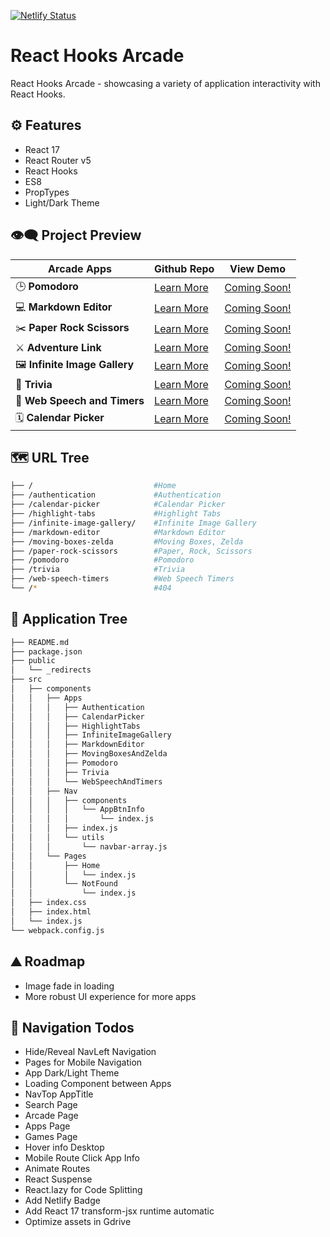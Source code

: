 [![Netlify Status](https://api.netlify.com/api/v1/badges/28a020e6-12ea-4c99-9872-f27429ec6ff3/deploy-status)](https://app.netlify.com/sites/react-hooks-arcade/deploys)

# React Hooks Arcade

React Hooks Arcade - showcasing a variety of application interactivity with React Hooks.

## ⚙ Features

- React 17
- React Router v5
- React Hooks
- ES8
- PropTypes
- Light/Dark Theme

## 👁️‍🗨️ Project Preview

| **Arcade Apps**               | **Github Repo**                                                                                                          | **View Demo**               |
| ----------------------------- | ------------------------------------------------------------------------------------------------------------------------ | --------------------------- |
| 🕒 **Pomodoro**               | <a href="https://github.com/moisestech/react-hooks-arcade/tree/master/Pomodoro">Learn More</a>                           | <a href="">Coming Soon!</a> |
| 💻 **Markdown Editor**        | <a href="https://github.com/moisestech/react-hooks-arcade/tree/master/Markdown%20Editor">Learn More</a>                  | <a href="">Coming Soon!</a> |
| ✂️ **Paper Rock Scissors**    | <a href="https://github.com/moisestech/react-hooks-arcade/tree/master/Paper%20Rock%20Scissors">Learn More</a>            | <a href="">Coming Soon!</a> |
| ⚔️ **Adventure Link**         | <a href="https://github.com/moisestech/react-hooks-arcade/tree/master/Moving%20Boxes%20and%20Zelda">Learn More</a>       | <a href="">Coming Soon!</a> |
| 🖼️ **Infinite Image Gallery** | <a href="https://github.com/moisestech/react-hooks-arcade/tree/master/Infinite%20Image%20Gallery">Learn More</a>         | <a href="">Coming Soon!</a> |
| 📖 **Trivia**                 | <a href="https://github.com/moisestech/react-hooks-arcade/tree/master/Trivia">Learn More</a>                             | <a href="">Coming Soon!</a> |
| 💬 **Web Speech and Timers**  | <a href="https://github.com/moisestech/react-hooks-arcade/tree/master/Web%20Speech%20and%20Timers">Learn More</a>        | <a href="">Coming Soon!</a> |
| 🗓️ **Calendar Picker**        | <a href="https://github.com/moisestech/react-hooks-arcade/tree/master/src/components/Apps/CalendarPicker">Learn More</a> | <a href="">Coming Soon!</a> |

## 🗺 URL Tree

```bash
├── /                           #Home
├── /authentication             #Authentication
├── /calendar-picker            #Calendar Picker
├── /highlight-tabs             #Highlight Tabs
├── /infinite-image-gallery/    #Infinite Image Gallery
├── /markdown-editor            #Markdown Editor
├── /moving-boxes-zelda         #Moving Boxes, Zelda
├── /paper-rock-scissors        #Paper, Rock, Scissors
├── /pomodoro                   #Pomodoro
├── /trivia                     #Trivia
├── /web-speech-timers          #Web Speech Timers
└── /*                          #404
```

## 🌿 Application Tree

```bash
├── README.md
├── package.json
├── public
│   └── _redirects
├── src
│   ├── components
│   │   ├── Apps
│   │   │   ├── Authentication
│   │   │   ├── CalendarPicker
│   │   │   ├── HighlightTabs
│   │   │   ├── InfiniteImageGallery
│   │   │   ├── MarkdownEditor
│   │   │   ├── MovingBoxesAndZelda
│   │   │   ├── Pomodoro
│   │   │   ├── Trivia
│   │   │   └── WebSpeechAndTimers
│   │   ├── Nav
│   │   │   ├── components
│   │   │   │   └── AppBtnInfo
│   │   │   │       └── index.js
│   │   │   ├── index.js
│   │   │   └── utils
│   │   │       └── navbar-array.js
│   │   └── Pages
│   │       ├── Home
│   │       │   └── index.js
│   │       └── NotFound
│   │           └── index.js
│   ├── index.css
│   ├── index.html
│   └── index.js
└── webpack.config.js
```

## ⛰️ Roadmap

- Image fade in loading
- More robust UI experience for more apps

## 📝 Navigation Todos

- Hide/Reveal NavLeft Navigation
- Pages for Mobile Navigation
- App Dark/Light Theme
- Loading Component between Apps
- NavTop AppTitle
- Search Page
- Arcade Page
- Apps Page
- Games Page
- Hover info Desktop
- Mobile Route Click App Info
- Animate Routes
- React Suspense
- React.lazy for Code Splitting
- Add Netlify Badge
- Add React 17 transform-jsx runtime automatic
- Optimize assets in Gdrive
